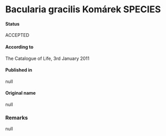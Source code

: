 # Bacularia gracilis Komárek SPECIES

#### Status
ACCEPTED

#### According to
The Catalogue of Life, 3rd January 2011

#### Published in
null

#### Original name
null

### Remarks
null